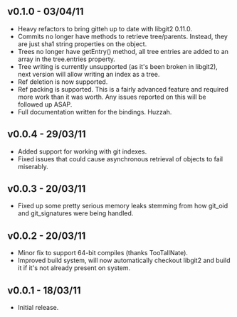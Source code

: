 ## v0.1.0 - 03/04/11
* Heavy refactors to bring gitteh up to date with libgit2 0.11.0.
* Commits no longer have methods to retrieve tree/parents. Instead, they are just sha1 string properties on the object.
* Trees no longer have getEntry() method, all tree entries are added to an array in the tree.entries property.
* Tree writing is currently unsupported (as it's been broken in libgit2), next version will allow writing an index as a tree.
* Ref deletion is now supported.
* Ref packing is supported. This is a fairly advanced feature and required more work than it was worth. Any issues reported on this will be followed up ASAP.
* Full documentation written for the bindings. Huzzah.

## v0.0.4 - 29/03/11
* Added support for working with git indexes. 
* Fixed issues that could cause asynchronous retrieval of objects to fail miserably.

## v0.0.3 - 20/03/11
* Fixed up some pretty serious memory leaks stemming from how git_oid and git_signatures were being handled.

## v0.0.2 - 20/03/11
* Minor fix to support 64-bit compiles (thanks TooTallNate).
* Improved build system, will now automatically checkout libgit2 and build it if it's not already present on system.

## v0.0.1 - 18/03/11
* Initial release.
